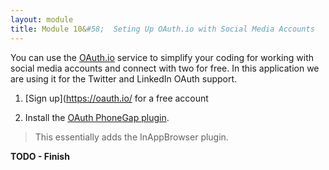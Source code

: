 ```yaml
---
layout: module
title: Module 10&#58;  Seting Up OAuth.io with Social Media Accounts
---
```

You can use the [OAuth.io](https://oauth.io/) service to simplify your coding for working with social media accounts and connect with two for free. In this
application we are using it for the Twitter and LinkedIn OAuth support. 

1. [Sign up](https://oauth.io/ for a free account

1. Install the [OAuth PhoneGap plugin](https://github.com/oauth-io/oauth-phonegap). 


>This essentially adds the InAppBrowser plugin. 



**TODO - Finish**